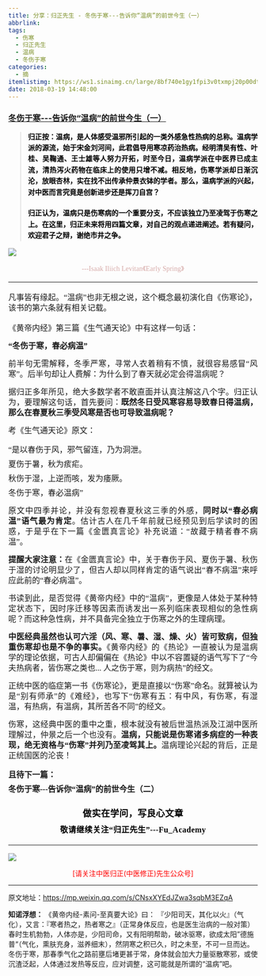 ```yaml
---
title: 分享：归正先生 - 冬伤于寒---告诉你“温病”的前世今生（一）
abbrlink: 
tags:
  - 伤寒
  - 归正先生
  - 温病
  - 冬伤于寒
categories:
  - 摘
itemlistimg: https://ws1.sinaimg.cn/large/8bf740e1gy1fpi3v0txmpj20p00dt4f2.jpg
date: 2018-03-19 14:48:00
---
```

###  [冬伤于寒---告诉你“温病”的前世今生（一）](https://mp.weixin.qq.com/s/CNsxXYEdJZwa3sqbM3EZqA "跳转至原文")

<div class="rich_media_content ">
                    <blockquote style="white-space: normal;"><p style="margin-bottom: 10px;text-align: justify;line-height: 1.5em;margin-top: 10px;"><strong style="max-width: 100%;color: rgb(62, 62, 62);font-size: 14px;line-height: 22.4px;box-sizing: border-box !important;word-wrap: break-word !important;"><span style="color: rgb(0, 0, 0);max-width: 100%;font-family: 仿宋;box-sizing: border-box !important;word-wrap: break-word !important;">归正按：</span></strong><strong style="max-width: 100%;color: rgb(62, 62, 62);font-size: 14px;line-height: 22.4px;box-sizing: border-box !important;word-wrap: break-word !important;"><span style="color: rgb(0, 0, 0);max-width: 100%;font-family: 仿宋;box-sizing: border-box !important;word-wrap: break-word !important;">温病，是人体感受温邪所引起的一类外感急性热病的总称。温病学派的源流，始于宋金刘河间，此君倡导用寒凉药治热病。经明清吴有性、叶桂、吴鞠通、王士雄等人努力开拓，时至今日，温病学派在中医界已成主流，清热泻火药物在临床上的使用只增不减。相反地，伤寒学派却日渐沉沦，放眼杏林，实在找不出传承仲景衣钵的学者。那么，温病学派的兴起，对中医而言究竟是创新进步还是挥刀自宫？</span></strong></p><p style="margin-top: 20px;text-align: justify;line-height: 1.5em;margin-bottom: 5px;"><strong style="max-width: 100%;color: rgb(62, 62, 62);font-size: 14px;line-height: 22.4px;box-sizing: border-box !important;word-wrap: break-word !important;"><span style="color: rgb(0, 0, 0);max-width: 100%;font-family: 仿宋;box-sizing: border-box !important;word-wrap: break-word !important;">归正认为，温病只是伤寒病的一个重要分支，不应该独立乃至凌驾于伤寒之上。</span></strong><strong style="max-width: 100%;color: rgb(62, 62, 62);font-size: 14px;line-height: 22.4px;box-sizing: border-box !important;word-wrap: break-word !important;"><span style="color: rgb(0, 0, 0);max-width: 100%;font-family: 仿宋;box-sizing: border-box !important;word-wrap: break-word !important;">在这里，归正未来将用四篇文章，对自己的观点递进阐述。若有疑问，欢迎君子之辩，谢绝市井之争。</span></strong></p></blockquote><p style="text-align: justify;"><strong style="max-width: 100%;color: rgb(62, 62, 62);font-size: 14px;line-height: 22.4px;box-sizing: border-box !important;word-wrap: break-word !important;"><span style="color: rgb(0, 0, 0);max-width: 100%;font-family: 仿宋;box-sizing: border-box !important;word-wrap: break-word !important;"></span></strong></p><p style="margin-top: 5px;"><img style="clear: both; display: block; margin:auto;" src="https://ws1.sinaimg.cn/large/8bf740e1gy1fpi3v0txmpj20p00dt4f2.jpg" data-type="jpeg" data-w="900" style=""  /></p><p style="white-space: normal;text-align: center;line-height: normal;margin-bottom: 10px;"><span style="font-family: 仿宋;max-width: 100%;color: rgb(215, 171, 169);font-size: 14px;line-height: 22.4px;box-sizing: border-box !important;word-wrap: break-word !important;">---Isaak Iliich Levitan《Early Spring</span><span style="color: rgb(215, 171, 169);font-size: 14px;line-height: 22.4px;font-family: Arial, 宋体;">》</span></p><hr  /><p style="margin-bottom: 15px;white-space: normal;text-align: left;margin-top: 20px;line-height: 1.5em;"><span style="color: rgb(215, 171, 169);font-size: 14px;line-height: 22.4px;font-family: Arial, 宋体;"></span><span style="font-family: 仿宋;font-size: 16px;text-align: justify;">凡事皆有缘起。“温病”也非无根之说，这个概念最初演化自《伤寒论》，该书的第六条就有相关记载。</span></p><p style="margin-bottom: 15px;white-space: normal;text-align: left;margin-top: 20px;line-height: 1.5em;"><span style="text-align: justify;font-family: 仿宋;font-size: 16px;">《黄帝内经》第三篇《生气通天论》中有这样一句话：</span></p><p style="margin-top: 15px;margin-bottom: 15px;text-align: justify;line-height: 1.5em;"><strong><span style="font-family: 仿宋;font-size: 16px;text-align: justify;">“冬伤于寒，春必病温”</span></strong></p><p style="margin-top: 15px;margin-bottom: 15px;text-align: justify;line-height: 1.5em;"><span style="font-family: 仿宋;font-size: 16px;text-align: justify;">前半句无需解释，冬季严寒，寻常人衣着稍有不慎，就很容易感冒“风寒”。后半句却让人费解：为什么到了春天就必定会得温病呢？</span></p><p style="margin-top: 15px;margin-bottom: 15px;text-align: justify;line-height: 1.5em;"><span style="font-family: 仿宋;font-size: 16px;text-align: justify;">据归正多年所见，绝大多数学者不敢直面并认真注解这八个字。归正认为，要理解这句话，首先要问：<strong>既然冬日受风寒容易导致春日得温病，那么在春夏秋三季受风寒是否也可导致温病呢？</strong></span></p><p style="margin-top: 15px;margin-bottom: 15px;text-align: justify;line-height: 1.5em;"><span style="font-family: 仿宋;font-size: 16px;text-align: justify;">考《生气通天论》原文：</span></p><p style="text-align: justify;margin-top: 5px;margin-bottom: 5px;line-height: normal;"><span style="font-family: 仿宋;font-size: 16px;text-align: justify;">“是以春伤于风，邪气留连，乃为洞泄。</span></p><p style="text-align: justify;margin-top: 5px;margin-bottom: 5px;line-height: normal;"><span style="font-family: 仿宋;font-size: 16px;text-align: justify;">夏伤于暑，秋为痎疟。</span></p><p style="text-align: justify;margin-top: 5px;margin-bottom: 5px;line-height: normal;"><span style="font-family: 仿宋;font-size: 16px;text-align: justify;">秋伤于湿，上逆而咳，发为痿厥。</span></p><p style="text-align: justify;margin-top: 5px;margin-bottom: 5px;line-height: normal;"><span style="font-family: 仿宋;font-size: 16px;text-align: justify;">冬伤于寒，春必温病”</span></p><p style="margin-top: 15px;margin-bottom: 15px;text-align: justify;line-height: 1.5em;"><span style="font-family: 仿宋;text-align: justify;font-size: 16px;">原文中四季并论，并没有忽视春夏秋这三季的外感，<strong>同时以“春必病温”语气最为肯定</strong>。估计古人在几千年前就已经预见到后学读时的困惑，于是乎在下一篇《金匮真言论》补充说道：“故藏于精者春不病温”。</span></p><p style="margin-top: 15px;margin-bottom: 15px;text-align: justify;line-height: 1.5em;"><span style="font-size: 16px;"><strong><span style="font-size: 16px;font-family: 仿宋;text-align: justify;">提醒大家注意：</span></strong><span style="font-size: 16px;font-family: 仿宋;text-align: justify;">在《金匮真言论》中，关于春伤于风、夏伤于暑、秋伤于湿的讨论明显少了，但古人却以同样肯定的语气说出“春不病温”来呼应此前的“春必病温”。</span></span></p><p style="margin-top: 15px;margin-bottom: 15px;text-align: justify;line-height: 1.5em;"><span style="font-family: 仿宋;text-align: justify;font-size: 16px;">书读到此，是否觉得《黄帝内经》中的“温病”，更像是人体处于某种特定状态下，因时序迁移等因素而诱发出一系列临床表现相似的急性病呢？而这种急性病，并不具备完全独立于伤寒之外的生理病理。</span></p><p style="margin-top: 15px;margin-bottom: 15px;text-align: justify;line-height: 1.5em;"><span style="font-size: 16px;"><strong><span style="font-size: 16px;font-family: 仿宋;text-align: justify;">中医经典虽然也认可六淫（风、寒、暑、湿、燥、火）皆可致病，但</span></strong></span><strong><span style="font-family: 仿宋;font-size: 16px;text-align: justify;">独重伤寒却也是不争的事实。</span></strong><span style="font-family: 仿宋;font-size: 16px;text-align: justify;">《黄帝内经》的《热论》一直被认为是温病学的理论依据，可古人却偏偏在《热论》中以不容置疑的语气写下了“今夫热病者，皆伤寒之类也... 人之伤于寒，则为病热”的经文。</span></p><p style="margin-top: 15px;margin-bottom: 15px;text-align: justify;line-height: 1.5em;"><span style="font-family: 仿宋;font-size: 16px;text-align: justify;">正统中医的临症第一书《伤寒论》，更是直接以“伤寒”命名。就算被认为是“别有师承”的《难经》，也写下“伤寒有五：有中风，有伤寒，有湿温，有热病，有温病，其所苦各不同”的经文。</span></p><p style="margin-top: 15px;margin-bottom: 15px;text-align: justify;line-height: 1.5em;"><span style="font-family: 仿宋;font-size: 16px;text-align: justify;">伤寒，这经典中医的重中之重，根本就没有被后世温热派及江湖中医所理解过，仲景之后一个也没有。<strong>温病，只能说是伤寒诸多病症的一种表现，绝无资格与“伤寒”并列乃至凌驾其上。</strong>温病理论兴起的背后，正是正统国医的沦丧！</span></p><p style="margin-top: 15px;text-align: justify;margin-bottom: 5px;line-height: normal;"><span style="font-family: 仿宋;font-size: 16px;text-align: justify;"><strong style="font-family: 仿宋;font-size: 16px;white-space: normal;">且待下一篇：</strong></span></p><p style="text-align: justify;margin-top: 5px;line-height: normal;margin-bottom: 25px;"><span style="font-family: 仿宋;font-size: 16px;text-align: justify;"><strong style="font-family: 仿宋;font-size: 16px;white-space: normal;">冬伤于寒---告诉你“温病”的前世今生（二）</strong></span></p><p style="margin-top: 15px;margin-bottom: 15px;text-align: justify;"><span style="font-family: 仿宋;font-size: 16px;text-align: justify;"></span></p><p style="margin-bottom: 5px;font-size: 16px;white-space: normal;max-width: 100%;min-height: 1em;color: rgb(62, 62, 62);text-align: center;line-height: 1.75em;margin-top: 25px;box-sizing: border-box !important;word-wrap: break-word !important;"><strong><span style="font-size: 18px;color: rgb(0, 0, 0);max-width: 100%;font-family: 仿宋;letter-spacing: 0.5px;box-sizing: border-box !important;word-wrap: break-word !important;">做实在学问，写良心文章</span></strong></p><p style="margin-top: 5px;margin-bottom: 15px;font-size: 16px;white-space: normal;max-width: 100%;min-height: 1em;color: rgb(62, 62, 62);line-height: 1.75em;text-align: center;box-sizing: border-box !important;word-wrap: break-word !important;"><strong><span style="color: rgb(0, 0, 0);max-width: 100%;font-family: 仿宋;font-size: 16px;letter-spacing: 0.5px;box-sizing: border-box !important;word-wrap: break-word !important;">敬请继续关注“归正先生”---Fu_Academy</span></strong></p><hr style="font-size: 16px;white-space: normal;max-width: 100%;color: rgb(62, 62, 62);box-sizing: border-box !important;word-wrap: break-word !important;"  />
					<img style="clear: both; display: block; margin:auto;" src="https://ws1.sinaimg.cn/mw690/8bf740e1gy1fgqt1hfuomj20hs0bzmyp.jpg" /><p style="text-align: center; color: red">[请关注中医归正(中医修正)先生公众号]</p><hr />
                </div>



原文地址：https://mp.weixin.qq.com/s/CNsxXYEdJZwa3sqbM3EZqA


**知诺浮想：**
《黄帝内经-素问-至真要大论》曰： 『少阳司天，其化以火』（气化），又言：『寒者热之，热者寒之』（正常身体反应，也是医生治病的一般对策）
春时生机勃勃，人体亦是，少阳司命，又有阳明帮助，破冰驱寒，欲成太阳”德施普“（气化，熏肤充身，滋养细末），然阴寒之积已久，时之未至，不可一旦而达。
冬伤于寒，那春季气化之路前壅后堵更甚于常，身体就会加大力量驱散寒邪，或使沉渣泛起，人体通过发热等反应，应对调整，这可能就是所谓的“温病”吧。